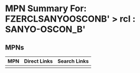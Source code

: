 



# MPN Summary For: FZERCLSANYOOSCONB' > rcl : SANYO-OSCON_B'

## MPNs
  

|MPN|Direct Links|Search Links|
| :--- | :--- | :--- |
||||
